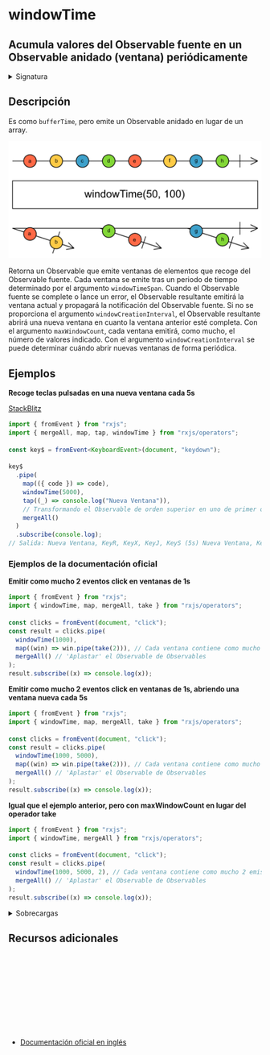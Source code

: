 # windowTime

<h2 class="subtitle"> Acumula valores del Observable fuente en un Observable anidado (ventana) periódicamente
</h2>

<details>
<summary>Signatura</summary>

### Firma

`windowTime(windowTimeSpan: number, scheduler?: SchedulerLike): OperatorFunction<T, Observable<T>>`

### Parámetros

<table>
<tr><td>windowTimeSpan</td><td>La cantidad de tiempo que cada ventana se mantiene abierta.</td></tr>
<tr><td>scheduler</td><td>Opcional. El valor por defecto es <code>undefined</code>.
El planificador con el que planificar los intervalos que determinan los límites de cada ventana.</td></tr>
</table>

### Retorna

`OperatorFunction<T, Observable<T>>`: Un Observable de ventanas, que son Observables de valores.

</details>

## Descripción

Es como `bufferTime`, pero emite un Observable anidado en lugar de un array.

<img src="assets/images/marble-diagrams/transformation/windowTime.png" alt="Diagrama de canicas del operador windowTime">

Retorna un Observable que emite ventanas de elementos que recoge del Observable fuente. Cada ventana se emite tras un periodo de tiempo determinado por el argumento `windowTimeSpan`. Cuando el Observable fuente se complete o lance un error, el Observable resultante emitirá la ventana actual y propagará la notificación del Observable fuente.
Si no se proporciona el argumento `windowCreationInterval`, el Observable resultante abrirá una nueva ventana en cuanto la ventana anterior esté completa.
Con el argumento `maxWindowCount`, cada ventana emitirá, como mucho, el número de valores indicado.
Con el argumento `windowCreationInterval` se puede determinar cuándo abrir nuevas ventanas de forma periódica.

## Ejemplos

**Recoge teclas pulsadas en una nueva ventana cada 5s**

<a target="_blank" href="https://stackblitz.com/edit/rxjs-windowtime-1?file=index.ts">StackBlitz</a>

```typescript
import { fromEvent } from "rxjs";
import { mergeAll, map, tap, windowTime } from "rxjs/operators";

const key$ = fromEvent<KeyboardEvent>(document, "keydown");

key$
  .pipe(
    map(({ code }) => code),
    windowTime(5000),
    tap((_) => console.log("Nueva Ventana")),
    // Transformando el Observable de orden superior en uno de primer orden
    mergeAll()
  )
  .subscribe(console.log);
// Salida: Nueva Ventana, KeyR, KeyX, KeyJ, KeyS (5s) Nueva Ventana, KeyO...
```

### Ejemplos de la documentación oficial

**Emitir como mucho 2 eventos click en ventanas de 1s**

```javascript
import { fromEvent } from "rxjs";
import { windowTime, map, mergeAll, take } from "rxjs/operators";

const clicks = fromEvent(document, "click");
const result = clicks.pipe(
  windowTime(1000),
  map((win) => win.pipe(take(2))), // Cada ventana contiene como mucho 2 emisiones
  mergeAll() // 'Aplastar' el Observable de Observables
);
result.subscribe((x) => console.log(x));
```

**Emitir como mucho 2 eventos click en ventanas de 1s, abriendo una ventana nueva cada 5s**

```javascript
import { fromEvent } from "rxjs";
import { windowTime, map, mergeAll, take } from "rxjs/operators";

const clicks = fromEvent(document, "click");
const result = clicks.pipe(
  windowTime(1000, 5000),
  map((win) => win.pipe(take(2))), // Cada ventana contiene como mucho 2 emisiones
  mergeAll() // 'Aplastar' el Observable de Observables
);
result.subscribe((x) => console.log(x));
```

**Igual que el ejemplo anterior, pero con maxWindowCount en lugar del operador take**

```javascript
import { fromEvent } from "rxjs";
import { windowTime, mergeAll } from "rxjs/operators";

const clicks = fromEvent(document, "click");
const result = clicks.pipe(
  windowTime(1000, 5000, 2), // Cada ventana contiene como mucho 2 emisiones
  mergeAll() // 'Aplastar' el Observable de Observables
);
result.subscribe((x) => console.log(x));
```

<details>

<summary>Sobrecargas</summary>
<div class="overload-container">

<div class="overload-section">

### Firma

`windowTime(windowTimeSpan: number, windowCreationInterval: number, scheduler?: SchedulerLike): OperatorFunction<T, Observable<T>>`

### Parámetros

<table>
<tr><td>windowTimeSpan</td><td>Tipo: <code>number</code>.</td></tr>
<tr><td>windowCreationInterval</td><td>Tipo: <code>number</code>.</td></tr>
<tr><td>scheduler</td><td>Opcional. El valor por defecto es <code>undefined</code>.
Tipo: <code>SchedulerLike</code>.</td></tr>
</table>

### Retorna

`OperatorFunction<T, Observable<T>>`

</div>

<div class="overload-section">

### Firma

`windowTime(windowTimeSpan: number, windowCreationInterval: number, maxWindowSize: number, scheduler?: SchedulerLike): OperatorFunction<T, Observable<T>>`

### Parámetros

<table>
<tr><td>windowTimeSpan</td><td>Tipo: <code>number</code>.</td></tr>
<tr><td>windowCreationInterval</td><td>Tipo: <code>number</code>.</td></tr>
<tr><td>maxWindowSize</td><td>Tipo: <code>number</code>.</td></tr>
<tr><td>scheduler</td><td>Opcional. El valor por defecto es <code>undefined</code>.
Tipo: <code>SchedulerLike</code>.</td></tr>
</table>

### Retorna

`OperatorFunction<T, Observable<T>>`

</div>

</div>
</details>

<div class="page-footer">

## Recursos adicionales

<a target="_blank" href="https://github.com/ReactiveX/rxjs/blob/master/src/internal/operators/windowTime.ts">
<svg>
  <use xlink:href="/assets/icons/source.svg#source-code"></use>
</svg>
</a>
</div>

- <a target="_blank" href="https://rxjs.dev/api/operators/windowTime">Documentación oficial en inglés</a>
